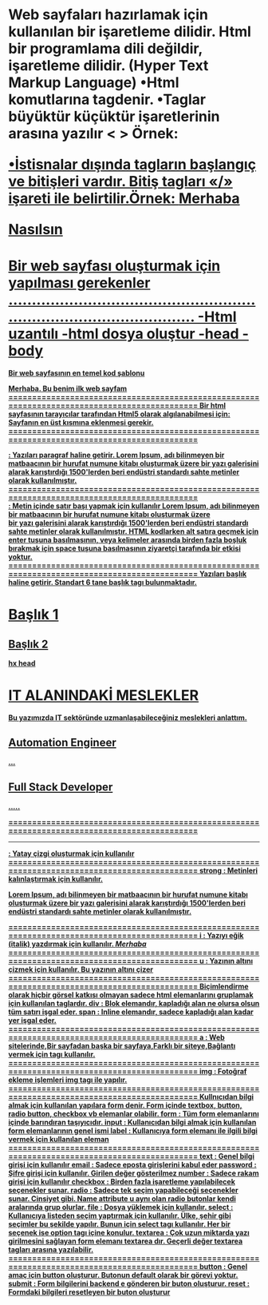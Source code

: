 Web sayfaları hazırlamak için kullanılan bir işaretleme dilidir. Html bir programlama dili değildir, işaretleme dilidir. (Hyper Text Markup Language)
•Html komutlarına tagdenir.
•Taglar büyüktür küçüktür işaretlerinin arasına yazılır < > Örnek: <html> <b> <u> <p>
•İstisnalar dışında tagların başlangıç ve bitişleri vardır. Bitiş tagları «/» işareti ile belirtilir.Örnek: <b>Merhaba</b> <p>Nasılsın</p>
  =============================================================================================
  Bir web sayfası oluşturmak için yapılması gerekenler
  .............................................................................................
  -Html uzantılı                       -html
   dosya oluştur                       -head
                                       -body
  =============================================================================================
  Bir web sayfasının en temel kod şablonu
<html>
<head>
<title>İlk sayfam</title>
</head>
<body>
Merhaba. Bu benim ilk web sayfam
</body>
</html>
 =============================================================================================                             
  Bir html sayfasının tarayıcılar tarafından Html5 olarak algılanabilmesi için:
  Sayfanın en üst kısmına <!doctypehtml> eklenmesi gerekir.
 =============================================================================================
 <p> : Yazıları paragraf haline getirir.
 Lorem Ipsum, adı bilinmeyen bir matbaacının bir hurufat numune kitabı oluşturmak üzere bir yazı galerisini alarak karıştırdığı 1500'lerden beri 
 endüstri standardı sahte metinler olarak kullanılmıştır.
=============================================================================================
<br> : Metin içinde satır başı yapmak için kullanılır
 Lorem Ipsum, adı bilinmeyen bir matbaacının bir hurufat numune kitabı oluşturmak üzere <br> bir yazı galerisini alarak karıştırdığı 1500'lerden beri 
 endüstri standardı sahte metinler olarak kullanılmıştır.
 HTML kodlarken alt satıra geçmek için enter tuşuna basılmasının, 
   veya kelimeler arasında birden fazla boşluk bırakmak için space tuşuna basılmasının ziyaretçi tarafında bir etkisi yoktur.
=============================================================================================
 <hx> Yazıları başlık haline getirir. Standart 6 tane başlık tagı bulunmaktadır.
<h1>Başlık 1</h1>
<h2>Başlık 2</h2>
hx
head  
<h1>IT ALANINDAKİ MESLEKLER</h1>
<p>Bu yazımızda IT sektöründe uzmanlaşabileceğiniz meslekleri anlattım.</p>
<h2>Automation Engineer</h2>
<p>...</p>
<h2>Full Stack Developer</h2>
<p>.....</p>   
=============================================================================================
<hr> :  Yatay çizgi oluşturmak için kullanılır  
=============================================================================================
strong :  Metinleri kalınlaştırmak için kullanılır.
<p>Lorem Ipsum, adı bilinmeyen bir matbaacının bir <strong> hurufat numune kitabı </strong> 
  oluşturmak üzere bir yazı galerisini alarak karıştırdığı 1500'lerden beri 
  endüstri standardı sahte metinler olarak kullanılmıştır.</p>  
=============================================================================================  
i : Yazıyı eğik (italik) yazdırmak için kullanılır.
<i>Merhaba</i>
=============================================================================================   
u : Yazının altını çizmek için kullanılır.
<u>Bu yazının altını çizer</u>  
=============================================================================================
Biçimlendirme olarak hiçbir görsel katkısı olmayan sadece html elemanlarını gruplamak için kullanılan taglardır.  
div :  Blok elemandır, kapladığı alan ne olursa olsun tüm satırı işgal eder.
span : Inline elemandır, sadece kapladığı alan kadar yer işgal eder.   
=============================================================================================  
a :  Web sitelerinde,Bir sayfadan başka bir sayfaya,Farklı bir siteye,Bağlantı vermek için <a> tagı kullanılır.
=============================================================================================  
img : Fotoğraf ekleme işlemleri img tagı ile yapılır.   
=============================================================================================   
Kullnıcıdan bilgi almak için kullanılan yapılara form denir. 
Form içinde textbox, button, radio button, checkbox vb elemanlar olabilir.
form : Tüm form elemanlarını içinde barındıran taşıyıcıdır.
input : Kullanıcıdan bilgi almak için kullanılan form elemanlarının genel ismi
label : Kullanıcıya form elemanı ile ilgili bilgi vermek için kullanılan eleman   
=============================================================================================
text : Genel bilgi girişi için kullanılır
email : Sadece eposta girişlerini kabul eder 
password : Şifre girişi için kullanılır. Girilen değer gösterilmez
number : Sadece rakam girişi için kullanılır
checkbox : Birden fazla işaretleme yapılabilecek seçenekler sunar.
radio : Sadece tek seçim yapabileceği seçenekler sunar. 
   Cinsiyet gibi. Name attribute u aynı olan radio butonlar kendi aralarında grup olurlar.
file : Dosya yüklemek için kullanılır.
select : Kullanıcıya listeden seçim yaptırmak için kullanılır. 
   Ülke, şehir gibi seçimler bu şekilde yapılır. Bunun için select tagı kullanılır. 
   Her bir seçenek ise option tagı içine konulur.  
textarea : Çok uzun miktarda yazı girilmesini sağlayan form elemanı textarea dır. 
   Geçerli değer textarea tagları arasına yazılabilir.   
=============================================================================================
button : Genel amaç için button oluşturur. Butonun default olarak bir görevi yoktur.
submit : Form bilgilerini backend e gönderen bir buton oluşturur.
reset : Formdaki bilgileri resetleyen bir buton oluşturur
